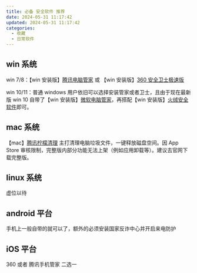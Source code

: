 ```yaml
---
title: 必备 安全软件 推荐
date: 2024-05-31 11:17:42
updated: 2024-05-31 11:17:42
categories:
  - 收藏
  - 日常软件
---
```


## win 系统

win 7/8：【win 安装版】[腾讯电脑管家](https://guanjia.qq.com/) 或 【win 安装版】[360 安全卫士极速版](https://weishi.360.cn/)

win 10/11：普通 windows 用户依旧可以选择安装管家或者卫士，且由于现在最新版 win 10 自带了【win 安装版】[微软电脑管家](https://pcmanager.microsoft.com/zh-cn)，再搭配【win 安装版】[火绒安全软件](https://www.huorong.cn/)即可。

## mac 系统

【mac】[腾讯柠檬清理](https://lemon.qq.com/) 主打清理电脑垃圾文件，一键释放磁盘空间。因 App Store 审核限制，完整版内部分功能无法上架（例如应用卸载等）。建议去官网下载完整版。

## linux 系统

虚位以待

<!-- more -->

## android 平台

手机上一般自带的就可以了，额外的必须安装国家反诈中心并开启来电防护

## iOS 平台

360 或者 腾讯手机管家 二选一